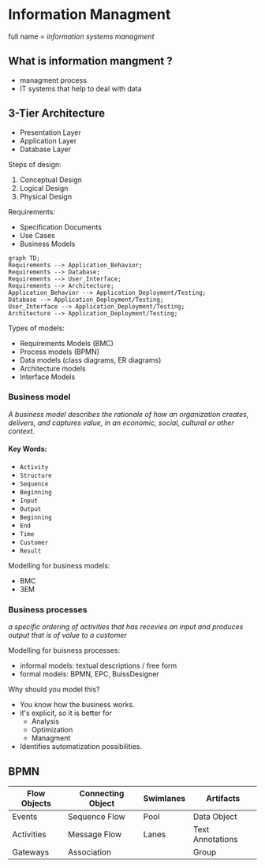 # Information Managment
full name = *information systems managment*

## What is information mangment ?
+ managment process
+ IT systems that help to deal with data

## 3-Tier Architecture 
+ Presentation Layer
+ Application Layer
+ Database Layer

Steps of design:
1. Conceptual Design
2. Logical Design
3. Physical Design

Requirements:
+ Specification Documents
+ Use Cases
+ Business Models

```mermaid
graph TD;
Requirements --> Application_Behavior;
Requirements --> Database;
Requirements --> User_Interface;
Requirements --> Architecture;
Application_Behavior --> Application_Deployment/Testing;
Database --> Application_Deployment/Testing;
User_Interface --> Application_Deployment/Testing;
Architecture --> Application_Deployment/Testing;
```

Types of models:
+ Requirements Models (BMC)
+ Process models (BPMN)
+ Data models (class diagrams, ER diagrams)
+ Architecture models 
+ Interface Models

### Business model
*A business model describes the rationale of how an organization creates, delivers, and captures value, in an economic, social, cultural or other context.*

#### Key Words:
+ `Activity`
+ `Structure`
+ `Sequence`
+ `Beginning`
+ `Input`
+ `Output`
+ `Beginning`
+ `End`
+ `Time`
+ `Customer`
+ `Result`

Modelling for business models:
+ BMC
+ 3EM

### Business processes
*a specific ordering of activities that has recevies an input and produces output that is of value to a customer*

Modelling for buisness processes:
+ informal models: textual descriptions / free form
+ formal models: BPMN, EPC, BuissDesigner

Why should you model this?
+ You know how the business works.
+ it's explicit, so it is better for
    + Analysis
    + Optimization
    + Managment
+ Identifies automatization possibilities.

## BPMN

| Flow Objects | Connecting Object | Swimlanes | Artifacts |
| ---------- | --------------- | -------  | -------  |
| Events | Sequence Flow | Pool | Data Object |
| Activities | Message Flow | Lanes | Text Annotations |
| Gateways | Association | | Group |
